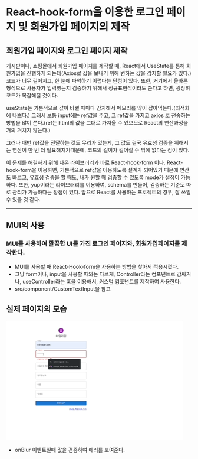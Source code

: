 # React-hook-form을 이용한 로그인 페이지 및 회원가입 페이지의 제작

## 회원가입 페이지와 로그인 페이지 제작

게시판이나, 쇼핑몰에서 회원가입 페이지를 제작할 때, React에서 UseState를 통해 회원가입을 진행하게 되는데(Axios로 값을 보내기 위해 변하는 값을 감지할 필요가 있다.)
코드가 너무 길어지고, 한 눈에 파악하기 어렵다는 단점이 있다.
또한, 거기에서 올바른 형식으로 사용자가 입력했는지 검증하기 위해서 정규표현식이라도 쓴다고 하면, 굉장히 코드가 복잡해질 것이다.

useState는 기본적으로 값이 바뀔 때마다 감지해서 메모리를 많이 잡아먹는다.(최적화에 나쁘다.)
그래서 보통 input에는 ref값을 주고, 그 ref값을 가지고 axios 로 전송하는 방법을 많이 쓴다.(ref는 html의 값을 그대로 가져올 수 있으므로 React의 연산과정을 거의 거치지 않는다.)

그러나 매번 ref값을 전달하는 것도 무리가 있는게, 그 값도 결국 유효성 검증을 위해서는 연산이 한 번 더 필요해지기때문에, 코드의 길이가 길어질 수 밖에 없다는 점이 있다.

이 문제를 해결하기 위해 나온 라이브러리가 바로 React-hook-form 이다.
React-hook-form을 이용하면, 기본적으로 ref값을 이용하도록 설계가 되어있기 때문에 연산도 빠르고, 
유효성 검증을 할 때도, 내가 원할 때 검증할 수 있도록 mode가 설정이 가능하다.
또한, yup이라는 라이브러리를 이용하여, schema를 만들어, 검증하는 기준도 따로 관리가 가능하다는 장점이 있다.
앞으로 React를 사용하는 프로젝트의 경우, 잘 쓰일 수 있을 것 같다.


---

## MUI의 사용

### MUI를 사용하여 깔끔한 UI를 가진 로그인 페이지와, 회원가입페이지를 제작한다.
- MUI를 사용할 때 React-Hook-form을 사용하는 방법을 찾아서 적용시켰다.
- 그냥 form이나, input을 사용할 때와는 다르게, Controller라는 컴포넌트로 감싸거나, useController라는 훅을 이용해서, 커스텀 컴포넌트를 제작하여 사용한다.
- src/component/CustomTextInput을 참고

## 실제 페이지의 모습
![Submit_validation](./image/SignUpPage.gif)

- onBlur 이벤트일때 값을 검증하여 에러를 보여준다.